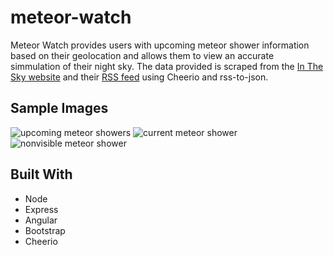 # meteor-watch

Meteor Watch provides users with upcoming meteor shower information based on their geolocation and allows them to view an accurate simmulation of their night sky. The data provided is scraped from the [In The Sky website](https://in-the-sky.org/) and their [RSS feed](https://in-the-sky.org/rss.php?feed=meteors&latitude=47.60621&longitude=-122.33207&timezone=America/Los_Angeles) using Cheerio and rss-to-json.

## Sample Images

![upcoming meteor showers](https://i.imgur.com/utMglcR.png)
![current meteor shower](https://i.imgur.com/gdKNM94.png)
![nonvisible meteor shower](https://i.imgur.com/U13kbA0.png)

## Built With

* Node
* Express
* Angular
* Bootstrap
* Cheerio

